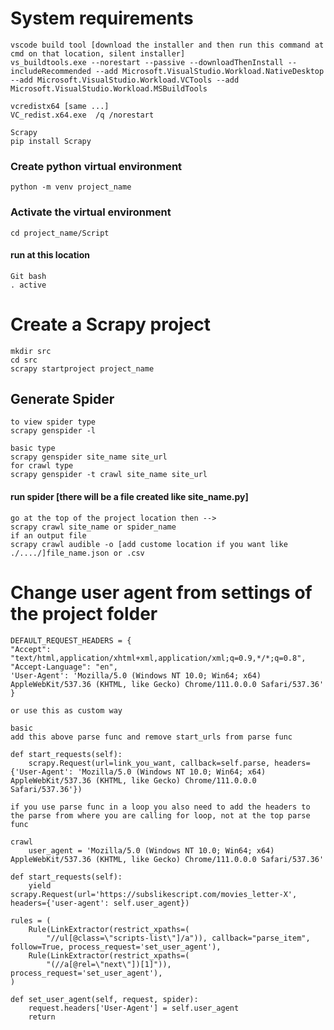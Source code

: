 # System requirements

    vscode build tool [download the installer and then run this command at cmd on that location, silent installer]
    vs_buildtools.exe --norestart --passive --downloadThenInstall --includeRecommended --add Microsoft.VisualStudio.Workload.NativeDesktop --add Microsoft.VisualStudio.Workload.VCTools --add Microsoft.VisualStudio.Workload.MSBuildTools

    vcredistx64 [same ...]
    VC_redist.x64.exe  /q /norestart

    Scrapy
    pip install Scrapy

### Create python virtual environment

    python -m venv project_name

### Activate the virtual environment

    cd project_name/Script

#### run at this location

    Git bash
    . active

# Create a Scrapy project

    mkdir src
    cd src
    scrapy startproject project_name

## Generate Spider

    to view spider type
    scrapy genspider -l

    basic type
    scrapy genspider site_name site_url
    for crawl type
    scrapy genspider -t crawl site_name site_url

#### run spider [there will be a file created like site_name.py]

    go at the top of the project location then -->
    scrapy crawl site_name or spider_name
    if an output file
    scrapy crawl audible -o [add custome location if you want like ./..../]file_name.json or .csv

# Change user agent from settings of the project folder

    DEFAULT_REQUEST_HEADERS = {
    "Accept": "text/html,application/xhtml+xml,application/xml;q=0.9,*/*;q=0.8",
    "Accept-Language": "en",
    'User-Agent': 'Mozilla/5.0 (Windows NT 10.0; Win64; x64) AppleWebKit/537.36 (KHTML, like Gecko) Chrome/111.0.0.0 Safari/537.36'
    }

    or use this as custom way

    basic
    add this above parse func and remove start_urls from parse func

    def start_requests(self):
        scrapy.Request(url=link_you_want, callback=self.parse, headers={'User-Agent': 'Mozilla/5.0 (Windows NT 10.0; Win64; x64) AppleWebKit/537.36 (KHTML, like Gecko) Chrome/111.0.0.0 Safari/537.36'})

    if you use parse func in a loop you also need to add the headers to the parse from where you are calling for loop, not at the top parse func

    crawl
        user_agent = 'Mozilla/5.0 (Windows NT 10.0; Win64; x64) AppleWebKit/537.36 (KHTML, like Gecko) Chrome/111.0.0.0 Safari/537.36'

    def start_requests(self):
        yield scrapy.Request(url='https://subslikescript.com/movies_letter-X', headers={'user-agent': self.user_agent})

    rules = (
        Rule(LinkExtractor(restrict_xpaths=(
            "//ul[@class=\"scripts-list\"]/a")), callback="parse_item", follow=True, process_request='set_user_agent'),
        Rule(LinkExtractor(restrict_xpaths=(
            "(//a[@rel=\"next\"])[1]")), process_request='set_user_agent'),
    )

    def set_user_agent(self, request, spider):
        request.headers['User-Agent'] = self.user_agent
        return
